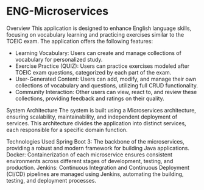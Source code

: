 
# ENG-Microservices
Overview
This application is designed to enhance English language skills, focusing on vocabulary learning and practicing exercises similar to the TOEIC exam. The application offers the following features:

- Learning Vocabulary: Users can create and manage collections of vocabulary for personalized study.
- Exercise Practice (QUIZ): Users can practice exercises modeled after TOEIC exam questions, categorized by each part of the exam.
- User-Generated Content: Users can add, modify, and manage their own collections of vocabulary and questions, utilizing full CRUD functionality.
- Community Interaction: Other users can view, react to, and review these collections, providing feedback and ratings on their quality.

System Architecture
The system is built using a Microservices architecture, ensuring scalability, maintainability, and independent deployment of services. This architecture divides the application into distinct services, each responsible for a specific domain function.

Technologies Used
Spring Boot 3: The backbone of the microservices, providing a robust and modern framework for building Java applications.
Docker: Containerization of each microservice ensures consistent environments across different stages of development, testing, and production.
Jenkins: Continuous Integration and Continuous Deployment (CI/CD) pipelines are managed using Jenkins, automating the building, testing, and deployment processes.
